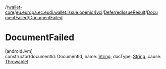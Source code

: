 //[wallet-core](../../../../index.md)/[eu.europa.ec.eudi.wallet.issue.openid4vci](../../index.md)/[DeferredIssueResult](../index.md)/[DocumentFailed](index.md)/[DocumentFailed](-document-failed.md)

# DocumentFailed

[androidJvm]\
constructor(documentId: DocumentId,
name: [String](https://kotlinlang.org/api/latest/jvm/stdlib/kotlin/-string/index.html),
docType: [String](https://kotlinlang.org/api/latest/jvm/stdlib/kotlin/-string/index.html),
cause: [Throwable](https://kotlinlang.org/api/latest/jvm/stdlib/kotlin/-throwable/index.html))
